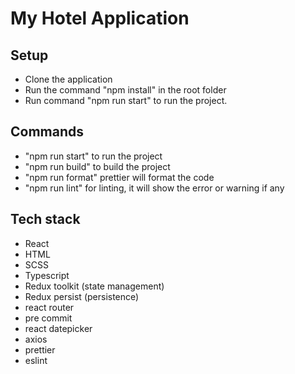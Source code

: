 # My Hotel Application

## Setup

- Clone the application
- Run the command "npm install" in the root folder
- Run command "npm run start" to run the project.

## Commands

- "npm run start" to run the project
- "npm run build" to build the project
- "npm run format" prettier will format the code
- "npm run lint" for linting, it will show the error or warning if any

## Tech stack

- React
- HTML
- SCSS
- Typescript
- Redux toolkit (state management)
- Redux persist (persistence)
- react router
- pre commit
- react datepicker
- axios
- prettier
- eslint
